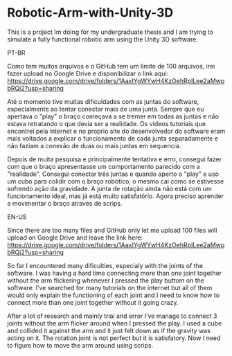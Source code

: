 # Robotic-Arm-with-Unity-3D
This is a project Im doing for my undergraduate thesis and I am trying to simulate a fully functional robotic arm using the Unity 3D software.



PT-BR

Como tem muitos arquivos e o GitHub tem um limite de 100 arquivos, irei fazer upload no Google Drive e disponibilizar o link aqui: https://drive.google.com/drive/folders/1AaxIYgWYwH4KzOehRpILee2aMwpbRQj2?usp=sharing


Até o momento tive muitas dificuldades com as juntas do software, especialmente ao tentar conectar mais de uma junta. Sempre que eu apertava o "play" o braço começava a se tremer em todas as juntas e não estava retratando o que devia ser a realidade. Os videos tutoriais que encontrei pela internet e no proprio site do desenvolvedor do software eram mais voltados a explicar o funcionamento de cada junta separadamente e não faziam a conexão de duas ou mais juntas em sequencia.

Depois de muita pesquisa e principalmente tentativa e erro, consegui fazer com que o braço apresentasse um comportamento parecido com a "realidade". Consegui conectar três juntas e quando aperto o "play" e uso um cubo para colidir com o braço robótico, o mesmo cai como se estivesse sofrendo ação da gravidade. A junta de rotação ainda não está com um funcionamento ideal, mas já está muito satisfatório. Agora preciso aprender a movimentar o braço através de scrips.



EN-US

Since there are too many files and GitHub only let me upload 100 files will upload on Google Drive and leave the link here: https://drive.google.com/drive/folders/1AaxIYgWYwH4KzOehRpILee2aMwpbRQj2?usp=sharing


So far I encountered many dificulties, especialy with the joints of the software. I was having a hard time connecting more than one joint together without the arm flickering  whenever I pressed the play buttom on the software. I've searched for many tutorials on the internet but all of them would only explain the functioning of each joint and I need to know how to connect more than one joint together without it going crazy.

After a lot of research and mainly trial and error I've manage to connect 3 joints without the arm flicker around when I pressed the play. I used a cube and collided it against the arm and it just felt down as if the gravity was acting on it. The rotation joint is not perfect but it is satisfatory. Now I need to figure how to move the arm around using scrips.
